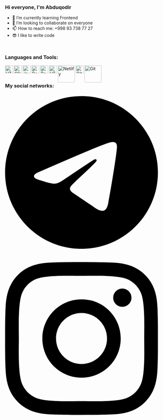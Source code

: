 ### Hi everyone, I'm Abduqodir


- 🌱 I’m currently learning Frontend
- 👯 I’m looking to collaborate on everyone
- 📫 How to reach me: +998 93 738 77 27
- 😎 I like to write code

<br/>

### Languages and Tools:

<img align="left" alt="HTML5" width="26px" heigth="26px" src="https://w7.pngwing.com/pngs/201/90/png-transparent-logo-html-html5.png" />
<img align="left" alt="CSS" width="26px" heigth="26px" src="https://w7.pngwing.com/pngs/696/424/png-transparent-logo-css-css3.png" />
<img align="left" alt="JavaScript" width="26px" heigth="26px" src="https://upload.wikimedia.org/wikipedia/commons/thumb/9/99/Unofficial_JavaScript_logo_2.svg/1200px-Unofficial_JavaScript_logo_2.svg.png" />
<img align="left" alt="Bootstrap" width="26px" heigth="26px" src="https://brandlogos.net/wp-content/uploads/2021/09/bootstrap-logo.png" />
<img align="left" alt="React" width="26px" heigth="26px" src="http://ibthemespro.com/docs/beny/img/side-nav/cmm4.png" />
<img align="left" alt="HTML5" width="26px" heigth="26px" src="https://upload.wikimedia.org/wikipedia/commons/thumb/9/9a/Visual_Studio_Code_1.35_icon.svg/2048px-Visual_Studio_Code_1.35_icon.svg.png" />
<img align="left" alt="Netlify" width="56px" heigth="26px" src="https://www.vectorlogo.zone/logos/netlify/netlify-ar21.png" />
<img align="left" alt="Github" width="26px" heigth="26px" src="https://cdn-icons-png.flaticon.com/512/25/25231.png" />
<img align="left" alt="Git" width="56px" heigth="26px" src="https://upload.wikimedia.org/wikipedia/commons/thumb/e/e0/Git-logo.svg/1280px-Git-logo.svg.png" />


<br/>
<br/>

### My social networks:

<a href="https://t.me/Abduqodir_07"> <svg xmlns="http://www.w3.org/2000/svg" viewBox="0 0 496 512"><!--! Font Awesome Pro 6.1.2 by @fontawesome - https://fontawesome.com License - https://fontawesome.com/license (Commercial License) Copyright 2022 Fonticons, Inc. --><path d="M248,8C111.033,8,0,119.033,0,256S111.033,504,248,504,496,392.967,496,256,384.967,8,248,8ZM362.952,176.66c-3.732,39.215-19.881,134.378-28.1,178.3-3.476,18.584-10.322,24.816-16.948,25.425-14.4,1.326-25.338-9.517-39.287-18.661-21.827-14.308-34.158-23.215-55.346-37.177-24.485-16.135-8.612-25,5.342-39.5,3.652-3.793,67.107-61.51,68.335-66.746.153-.655.3-3.1-1.154-4.384s-3.59-.849-5.135-.5q-3.283.746-104.608,69.142-14.845,10.194-26.894,9.934c-8.855-.191-25.888-5.006-38.551-9.123-15.531-5.048-27.875-7.717-26.8-16.291q.84-6.7,18.45-13.7,108.446-47.248,144.628-62.3c68.872-28.647,83.183-33.623,92.511-33.789,2.052-.034,6.639.474,9.61,2.885a10.452,10.452,0,0,1,3.53,6.716A43.765,43.765,0,0,1,362.952,176.66Z"/></svg></a> 
<a href="https://www.instagram.com/abduqodiro6/"> <svg xmlns="http://www.w3.org/2000/svg" viewBox="0 0 448 512"><!--! Font Awesome Pro 6.1.2 by @fontawesome - https://fontawesome.com License - https://fontawesome.com/license (Commercial License) Copyright 2022 Fonticons, Inc. --><path d="M224.1 141c-63.6 0-114.9 51.3-114.9 114.9s51.3 114.9 114.9 114.9S339 319.5 339 255.9 287.7 141 224.1 141zm0 189.6c-41.1 0-74.7-33.5-74.7-74.7s33.5-74.7 74.7-74.7 74.7 33.5 74.7 74.7-33.6 74.7-74.7 74.7zm146.4-194.3c0 14.9-12 26.8-26.8 26.8-14.9 0-26.8-12-26.8-26.8s12-26.8 26.8-26.8 26.8 12 26.8 26.8zm76.1 27.2c-1.7-35.9-9.9-67.7-36.2-93.9-26.2-26.2-58-34.4-93.9-36.2-37-2.1-147.9-2.1-184.9 0-35.8 1.7-67.6 9.9-93.9 36.1s-34.4 58-36.2 93.9c-2.1 37-2.1 147.9 0 184.9 1.7 35.9 9.9 67.7 36.2 93.9s58 34.4 93.9 36.2c37 2.1 147.9 2.1 184.9 0 35.9-1.7 67.7-9.9 93.9-36.2 26.2-26.2 34.4-58 36.2-93.9 2.1-37 2.1-147.8 0-184.8zM398.8 388c-7.8 19.6-22.9 34.7-42.6 42.6-29.5 11.7-99.5 9-132.1 9s-102.7 2.6-132.1-9c-19.6-7.8-34.7-22.9-42.6-42.6-11.7-29.5-9-99.5-9-132.1s-2.6-102.7 9-132.1c7.8-19.6 22.9-34.7 42.6-42.6 29.5-11.7 99.5-9 132.1-9s102.7-2.6 132.1 9c19.6 7.8 34.7 22.9 42.6 42.6 11.7 29.5 9 99.5 9 132.1s2.7 102.7-9 132.1z"/></svg></a>
